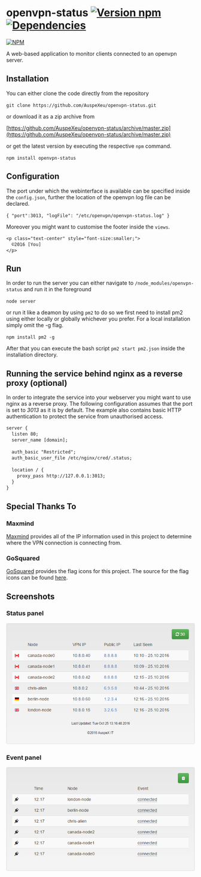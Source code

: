 # openvpn-status [![Version npm](https://img.shields.io/npm/v/openvpn-status.svg?style=flat-square)](https://www.npmjs.com/package/openvpn-status)[![Dependencies](https://img.shields.io/david/auspexeu/openvpn-status.svg?style=flat-square)](https://david-dm.org/auspexeu/openvpn-status)

[![NPM](https://nodei.co/npm/openvpn-status.png?downloads=true&stars=true)](https://nodei.co/npm/openvpn-status/)

A web-based application to monitor clients connected to an openvpn server.

## Installation
You can either clone the code directly from the repository

``git clone https://github.com/AuspeXeu/openvpn-status.git``

or download it as a zip archive from

[https://github.com/AuspeXeu/openvpn-status/archive/master.zip](https://github.com/AuspeXeu/openvpn-status/archive/master.zip)

or get the latest version by executing the respective ``npm`` command.

``npm install openvpn-status``

## Configuration

The port under which the webinterface is available can be specified inside the ``config.json``, further the location of the openvpn log file can be declared.

``{
  "port":3013,
  "logFile": "/etc/openvpn/openvpn-status.log"
}``

Moreover you might want to customise the footer inside the ``views``.

```
<p class="text-center" style="font-size:smaller;">
  ©2016 [You]
</p> 
```

## Run

In order to run the server you can either navigate to ``/node_modules/openvpn-status`` and run it in the foreground

``node server``

or run it like a deamon by using ``pm2`` to do so we first need to install pm2 using either locally or globally whichever you prefer. For a local installation simply omit the -g flag.

``npm install pm2 -g``

After that you can execute the bash script ``pm2 start pm2.json`` inside the installation directory.

## Running the service behind nginx as a reverse proxy (optional)

In order to integrate the service into your webserver you might want to use nginx as a reverse proxy. The following configuration assumes that the port is set to *3013* as it is by default. The example also contains basic HTTP authentication to protect the service from unauthorised access.

```
server {
  listen 80;
  server_name [domain];

  auth_basic "Restricted";
  auth_basic_user_file /etc/nginx/cred/.status;

  location / {
    proxy_pass http://127.0.0.1:3013;
  }
}
```

## Special Thanks To

### Maxmind

[Maxmind](http://dev.maxmind.com/geoip/geoip2/geolite2/) provides all of the IP information used in this project to determine where the VPN connection is connecting from.

### GoSquared

[GoSquared](https://www.gosquared.com) provides the flag icons for this project. The source for the flag icons can be found [here](https://www.gosquared.com/resources/flag-icons/).

## Screenshots

### Status panel
![Status panel](https://raw.githubusercontent.com/AuspeXeu/openvpn-status/master/screen1.png)

### Event panel
![Event panel](https://raw.githubusercontent.com/AuspeXeu/openvpn-status/master/screen2.png)
